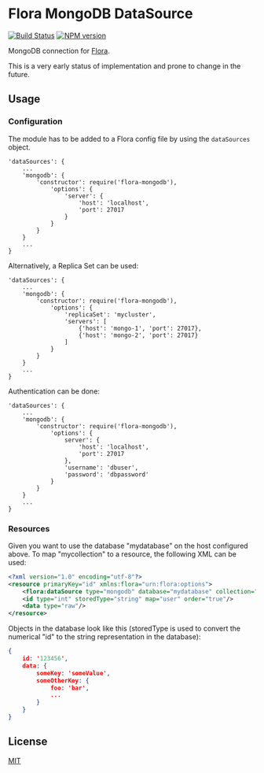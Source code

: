 Flora MongoDB DataSource
========================

[![Build Status](https://travis-ci.org/godmodelabs/flora-mongodb.svg?branch=master)](https://travis-ci.org/godmodelabs/flora-mongodb)
[![NPM version](https://badge.fury.io/js/flora-mongodb.svg)](https://www.npmjs.com/package/flora-mongodb)

MongoDB connection for [Flora](https://github.com/godmodelabs/flora).

This is a very early status of implementation and prone to change in the future.

Usage
-----

### Configuration

The module has to be added to a Flora config file by using the `dataSources` object.

```
'dataSources': {
    ...
    'mongodb': {
        'constructor': require('flora-mongodb'),
            'options': {
                'server': {
                    'host': 'localhost',
                    'port': 27017
                }
            }
        }
    }
    ...
}
```

Alternatively, a Replica Set can be used:

```
'dataSources': {
    ...
    'mongodb': {
        'constructor': require('flora-mongodb'),
            'options': {
                'replicaSet': 'mycluster',
                'servers': [
                    {'host': 'mongo-1', 'port': 27017},
                    {'host': 'mongo-2', 'port': 27017}
                ]
            }
        }
    }
    ...
}
```

Authentication can be done:

```
'dataSources': {
    ...
    'mongodb': {
        'constructor': require('flora-mongodb'),
            'options': {
                server': {
                    'host': 'localhost',
                    'port': 27017
                },
                'username': 'dbuser',
                'password': 'dbpassword'
            }
        }
    }
    ...
}
```

### Resources

Given you want to use the database "mydatabase" on the host configured above. To map "mycollection" to a resource, the following XML can be used:

```xml
<?xml version="1.0" encoding="utf-8"?>
<resource primaryKey="id" xmlns:flora="urn:flora:options">
    <flora:dataSource type="mongodb" database="mydatabase" collection="mycollection"/>
    <id type="int" storedType="string" map="user" order="true"/>
    <data type="raw"/>
</resource>
```

Objects in the database look like this (storedType is used to convert the numerical "id" to the string representation in the database):

```json
{
    id: '123456',
    data: {
        someKey: 'someValue',
        someOtherKey: {
            foo: 'bar',
            ...
        }
    }
}
```


License
-------

[MIT](LICENSE)
